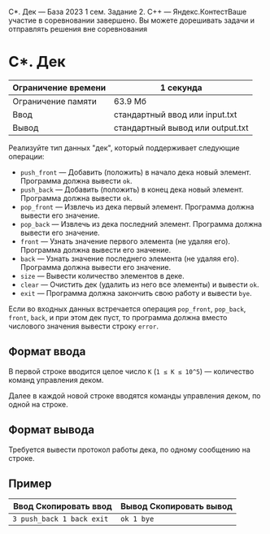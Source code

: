 C\*. Дек — База 2023 1 сем. Задание 2. C++ — Яндекс.КонтестВаше участие в соревновании завершено. Вы можете дорешивать задачи и отправлять решения вне соревнования

# C\*. Дек

| Ограничение времени | 1 секунда |
| --- | --- |
| Ограничение памяти | 63.9 Мб |
| Ввод | стандартный ввод или input.txt |
| Вывод | стандартный вывод или output.txt |

Реализуйте тип данных "дек", который поддерживает следующие операции:

- `push_front` — Добавить (положить) в начало дека новый элемент. Программа должна вывести `ok`.
- `push_back` — Добавить (положить) в конец дека новый элемент. Программа должна вывести `ok`.
- `pop_front` — Извлечь из дека первый элемент. Программа должна вывести его значение.
- `pop_back` — Извлечь из дека последний элемент. Программа должна вывести его значение.
- `front` — Узнать значение первого элемента (не удаляя его). Программа должна вывести его значение.
- `back` — Узнать значение последнего элемента (не удаляя его). Программа должна вывести его значение.
- `size` — Вывести количество элементов в деке.
- `clear` — Очистить дек (удалить из него все элементы) и вывести `ok`.
- `exit` — Программа должна закончить свою работу и вывести `bye`.

Если во входных данных встречается операция `pop_front`, `pop_back`, `front`, `back`, и при этом дек пуст, то программа должна вместо числового значения вывести строку `error`.

## Формат ввода

В первой строке вводится целое число `K` (`1 ≤ K ≤ 10^5`) — количество команд управления деком.

Далее в каждой новой строке вводятся команды управления деком, по одной на строке.

## Формат вывода

Требуется вывести протокол работы дека, по одному сообщению на строке.

## Пример

| Ввод Скопировать ввод | Вывод Скопировать вывод |
| --- | --- |
| `3 push_back 1 back exit ` | `ok 1 bye ` |
